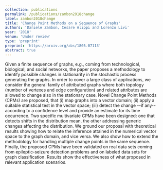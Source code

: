 ```yaml
---
collection: publications
permalink: /publications/zambon2018change
label: zambon2018change
title: 'Change Point Methods on a Sequence of Graphs'
authors: 'Daniele Zambon, Cesare Alippi and Lorenzo Livi'
year: '2018' 
venue: 'Under review'
type: 'preprint'
preprint: 'https://arxiv.org/abs/1805.07113'
abstract: true
---
```



Given a finite sequence of graphs, e.g., coming from technological, biological, and social networks, the paper proposes a methodology to identify possible changes in stationarity in the stochastic process generating the graphs. In order to cover a large class of applications, we consider the general family of attributed graphs where both topology (number of vertexes and edge configuration) and related attributes are allowed to change also in the stationary case. Novel Change Point Methods (CPMs) are proposed, that (i) map graphs into a vector domain; (ii) apply a suitable statistical test in the vector space; (iii) detect the change --if any-- according to a confidence level and provide an estimate for its time occurrence. Two specific multivariate CPMs have been designed: one that detects shifts in the distribution mean, the other addressing generic changes affecting the distribution. We ground our proposal with theoretical results showing how to relate the inference attained in the numerical vector space to the graph domain, and vice versa. We also show how to extend the methodology for handling multiple change points in the same sequence. Finally, the proposed CPMs have been validated on real data sets coming from epileptic-seizure detection problems and on labeled data sets for graph classification. Results show the effectiveness of what proposed in relevant application scenarios. 